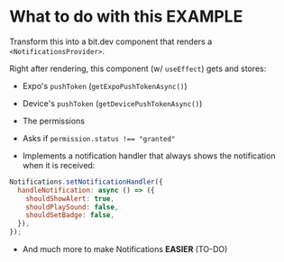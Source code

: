 # What to do with this EXAMPLE

Transform this into a bit.dev component that renders a `<NotificationsProvider>`.

Right after rendering, this component (w/ `useEffect`) gets and stores:

- Expo's `pushToken` (`getExpoPushTokenAsync()`)

- Device's `pushToken` (`getDevicePushTokenAsync()`)

- The permissions

- Asks if `permission.status !== "granted"`

- Implements a notification handler that always shows the notification when it is received:

```js
Notifications.setNotificationHandler({
  handleNotification: async () => ({
    shouldShowAlert: true,
    shouldPlaySound: false,
    shouldSetBadge: false,
  }),
});
```

- And much more to make Notifications **EASIER** (TO-DO)
